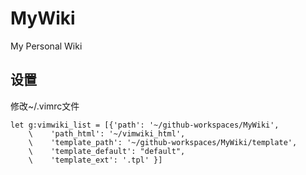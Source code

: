 # MyWiki
My Personal Wiki

## 设置

修改~/.vimrc文件

```shell
let g:vimwiki_list = [{'path': '~/github-workspaces/MyWiki',
    \    'path_html': '~/vimwiki_html',
    \    'template_path': '~/github-workspaces/MyWiki/template',
    \    'template_default': "default",
    \    'template_ext': '.tpl' }]
```
